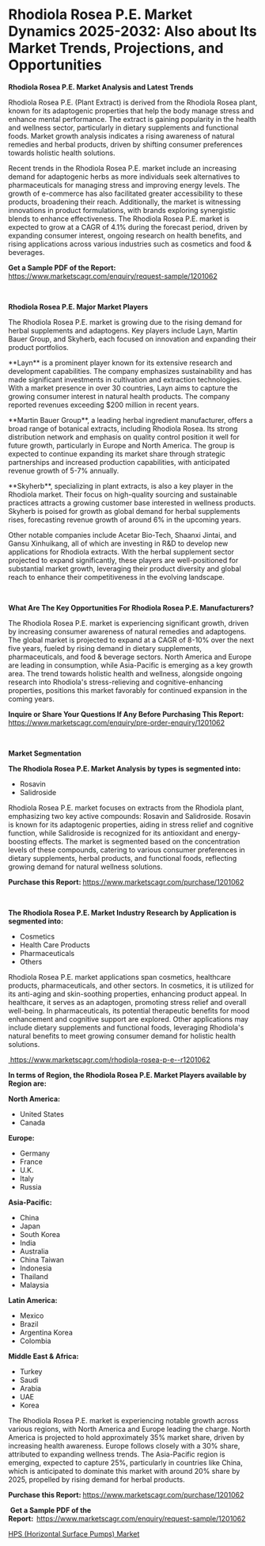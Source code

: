 <p><h1>Rhodiola Rosea P.E. Market Dynamics 2025-2032: Also about Its Market Trends, Projections, and Opportunities</h1></p><p><strong>Rhodiola Rosea P.E. Market Analysis and Latest Trends</strong></p>
<p><p>Rhodiola Rosea P.E. (Plant Extract) is derived from the Rhodiola Rosea plant, known for its adaptogenic properties that help the body manage stress and enhance mental performance. The extract is gaining popularity in the health and wellness sector, particularly in dietary supplements and functional foods. Market growth analysis indicates a rising awareness of natural remedies and herbal products, driven by shifting consumer preferences towards holistic health solutions.</p><p>Recent trends in the Rhodiola Rosea P.E. market include an increasing demand for adaptogenic herbs as more individuals seek alternatives to pharmaceuticals for managing stress and improving energy levels. The growth of e-commerce has also facilitated greater accessibility to these products, broadening their reach. Additionally, the market is witnessing innovations in product formulations, with brands exploring synergistic blends to enhance effectiveness. The Rhodiola Rosea P.E. market is expected to grow at a CAGR of 4.1% during the forecast period, driven by expanding consumer interest, ongoing research on health benefits, and rising applications across various industries such as cosmetics and food & beverages.</p></p>
<p><strong>Get a Sample PDF of the Report:&nbsp;</strong> <a href="https://www.marketscagr.com/enquiry/request-sample/1201062?utm_campaign=2650&utm_medium=2&utm_source=Github&utm_content=ia&utm_term=22032025&utm_id=rhodiola-rosea-pe">https://www.marketscagr.com/enquiry/request-sample/1201062</a></p>
<p>&nbsp;</p>
<p><strong>Rhodiola Rosea P.E. Major Market Players</strong></p>
<p><p>The Rhodiola Rosea P.E. market is growing due to the rising demand for herbal supplements and adaptogens. Key players include Layn, Martin Bauer Group, and Skyherb, each focused on innovation and expanding their product portfolios.</p><p>**Layn** is a prominent player known for its extensive research and development capabilities. The company emphasizes sustainability and has made significant investments in cultivation and extraction technologies. With a market presence in over 30 countries, Layn aims to capture the growing consumer interest in natural health products. The company reported revenues exceeding $200 million in recent years.</p><p>**Martin Bauer Group**, a leading herbal ingredient manufacturer, offers a broad range of botanical extracts, including Rhodiola Rosea. Its strong distribution network and emphasis on quality control position it well for future growth, particularly in Europe and North America. The group is expected to continue expanding its market share through strategic partnerships and increased production capabilities, with anticipated revenue growth of 5-7% annually.</p><p>**Skyherb**, specializing in plant extracts, is also a key player in the Rhodiola market. Their focus on high-quality sourcing and sustainable practices attracts a growing customer base interested in wellness products. Skyherb is poised for growth as global demand for herbal supplements rises, forecasting revenue growth of around 6% in the upcoming years.</p><p>Other notable companies include Acetar Bio-Tech, Shaanxi Jintai, and Gansu Xinhuikang, all of which are investing in R&D to develop new applications for Rhodiola extracts. With the herbal supplement sector projected to expand significantly, these players are well-positioned for substantial market growth, leveraging their product diversity and global reach to enhance their competitiveness in the evolving landscape.</p></p>
<p>&nbsp;</p>
<p><strong>What Are The Key Opportunities For Rhodiola Rosea P.E. Manufacturers?</strong></p>
<p><p>The Rhodiola Rosea P.E. market is experiencing significant growth, driven by increasing consumer awareness of natural remedies and adaptogens. The global market is projected to expand at a CAGR of 8-10% over the next five years, fueled by rising demand in dietary supplements, pharmaceuticals, and food & beverage sectors. North America and Europe are leading in consumption, while Asia-Pacific is emerging as a key growth area. The trend towards holistic health and wellness, alongside ongoing research into Rhodiola's stress-relieving and cognitive-enhancing properties, positions this market favorably for continued expansion in the coming years.</p></p>
<p><strong>Inquire or Share Your Questions If Any Before Purchasing This Report:</strong> <a href="https://www.marketscagr.com/enquiry/pre-order-enquiry/1201062?utm_campaign=2650&utm_medium=2&utm_source=Github&utm_content=ia&utm_term=22032025&utm_id=rhodiola-rosea-pe">https://www.marketscagr.com/enquiry/pre-order-enquiry/1201062</a></p>
<p>&nbsp;</p>
<p><strong>Market Segmentation</strong></p>
<p><strong>The Rhodiola Rosea P.E. Market Analysis by types is segmented into:</strong></p>
<p><ul><li>Rosavin</li><li>Salidroside</li></ul></p>
<p><p>Rhodiola Rosea P.E. market focuses on extracts from the Rhodiola plant, emphasizing two key active compounds: Rosavin and Salidroside. Rosavin is known for its adaptogenic properties, aiding in stress relief and cognitive function, while Salidroside is recognized for its antioxidant and energy-boosting effects. The market is segmented based on the concentration levels of these compounds, catering to various consumer preferences in dietary supplements, herbal products, and functional foods, reflecting growing demand for natural wellness solutions.</p></p>
<p><strong>Purchase this Report:&nbsp;</strong><a href="https://www.marketscagr.com/purchase/1201062?utm_campaign=2650&utm_medium=2&utm_source=Github&utm_content=ia&utm_term=22032025&utm_id=rhodiola-rosea-pe">https://www.marketscagr.com/purchase/1201062</a></p>
<p>&nbsp;</p>
<p><strong>The Rhodiola Rosea P.E. Market Industry Research by Application is segmented into:</strong></p>
<p><ul><li>Cosmetics</li><li>Health Care Products</li><li>Pharmaceuticals</li><li>Others</li></ul></p>
<p><p>Rhodiola Rosea P.E. market applications span cosmetics, healthcare products, pharmaceuticals, and other sectors. In cosmetics, it is utilized for its anti-aging and skin-soothing properties, enhancing product appeal. In healthcare, it serves as an adaptogen, promoting stress relief and overall well-being. In pharmaceuticals, its potential therapeutic benefits for mood enhancement and cognitive support are explored. Other applications may include dietary supplements and functional foods, leveraging Rhodiola's natural benefits to meet growing consumer demand for holistic health solutions.</p></p>
<p><a href="https://www.marketscagr.com/rhodiola-rosea-p-e--r1201062?utm_campaign=2650&utm_medium=2&utm_source=Github&utm_content=ia&utm_term=22032025&utm_id=rhodiola-rosea-pe">&nbsp;https://www.marketscagr.com/rhodiola-rosea-p-e--r1201062</a></p>
<p><strong>In terms of Region, the Rhodiola Rosea P.E. Market Players available by Region are:</strong></p>
<p>
    <p> <strong> North America: </strong>
        <ul>
            <li>United States</li>
            <li>Canada</li>
        </ul>
        </p> 
    <p> <strong> Europe: </strong>
        <ul>
            <li>Germany</li>
            <li>France</li>
            <li>U.K.</li>
            <li>Italy</li>
            <li>Russia</li>
        </ul>
        </p> 
    <p> <strong> Asia-Pacific: </strong>
        <ul>
            <li>China</li>
            <li>Japan</li>
            <li>South Korea</li>
            <li>India</li>
            <li>Australia</li>
            <li>China Taiwan</li>
            <li>Indonesia</li>
            <li>Thailand</li>
            <li>Malaysia</li>
        </ul>
        </p> 
    <p> <strong> Latin America: </strong>
        <ul>
            <li>Mexico</li>
            <li>Brazil</li>
            <li>Argentina Korea</li>
            <li>Colombia</li>
        </ul>
        </p> 
    <p> <strong> Middle East & Africa: </strong>
        <ul>
            <li>Turkey</li>
            <li>Saudi</li>
            <li>Arabia</li>
            <li>UAE</li>
            <li>Korea</li>
        </ul>
    </p>
    </p>
<p><p>The Rhodiola Rosea P.E. market is experiencing notable growth across various regions, with North America and Europe leading the charge. North America is projected to hold approximately 35% market share, driven by increasing health awareness. Europe follows closely with a 30% share, attributed to expanding wellness trends. The Asia-Pacific region is emerging, expected to capture 25%, particularly in countries like China, which is anticipated to dominate this market with around 20% share by 2025, propelled by rising demand for herbal products.</p></p>
<p><strong>Purchase this Report: </strong><a href="https://www.marketscagr.com/purchase/1201062?utm_campaign=2650&utm_medium=2&utm_source=Github&utm_content=ia&utm_term=22032025&utm_id=rhodiola-rosea-pe">https://www.marketscagr.com/purchase/1201062</a></p>
<p>&nbsp;<strong>Get a Sample PDF of the Report:&nbsp;&nbsp;</strong><a href="https://www.marketscagr.com/enquiry/request-sample/1201062?utm_campaign=2650&utm_medium=2&utm_source=Github&utm_content=ia&utm_term=22032025&utm_id=rhodiola-rosea-pe">https://www.marketscagr.com/enquiry/request-sample/1201062</a></p>
<p><strong></strong></p>
<p><p><a href="https://github.com/ccreola81/Market-Research-Report-List-1/blob/main/hps-horizontal-surface-pumps-market.md?utm_campaign=2650&utm_medium=2&utm_source=Github&utm_content=ia&utm_term=22032025&utm_id=rhodiola-rosea-pe">HPS (Horizontal Surface Pumps) Market</a></p></p>